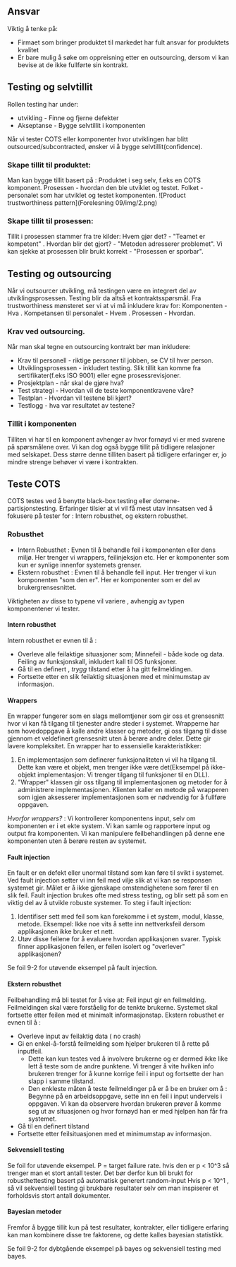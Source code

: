
## Ansvar
Viktig å tenke på:

* Firmaet som bringer produktet til markedet har fult ansvar for produktets kvalitet
* Er bare mulig å søke om oppreisning etter en outsourcing, dersom vi kan bevise at de ikke fullførte sin kontrakt.

## Testing og selvtillit
Rollen testing har under:

* utvikling - Finne og fjerne defekter
* Akseptanse - Bygge selvtillit i komponenten

Når vi tester COTS eller komponenter hvor utviklingen har blitt outsourced/subcontracted, ønsker vi å bygge selvtillit(confidence).

### Skape tillit til produktet:
Man kan bygge tillit basert på : Produktet i seg selv, f.eks en COTS komponent. Prosessen - hvordan den ble utviklet og testet. Folket - personalet som har utviklet og testet komponenten. 
![Product trustworthiness pattern](Forelesning 09/img/2.png)

### Skape tillit til prosessen:
Tillit i prosessen stammer fra tre kilder:
Hvem gjør det? - "Teamet er kompetent" . Hvordan blir det gjort? - "Metoden adresserer problemet". Vi kan sjekke at prosessen blir brukt korrekt - "Prosessen er sporbar".

## Testing og outsourcing
Når vi outsourcer utvikling, må testingen være en integrert del av utviklingsprosessen. Testing blir da altså et kontraktsspørsmål. Fra trustworthiness mønsteret ser vi at vi må inkludere krav for:
Komponenten - Hva . Kompetansen til personalet - Hvem . Prosessen - Hvordan.

### Krav ved outsourcing. 
Når man skal tegne en outsourcing kontrakt bør man inkludere: 

* Krav til personell - riktige personer til jobben, se CV til hver person.
* Utviklingsprosessen - inkludert testing. Slik tillit kan komme fra sertifikater(f.eks ISO 9001) eller egne prosessrevisjoner. 
* Prosjektplan - når skal de gjøre hva?
* Test strategi - Hvordan vil de teste komponentkravene våre?
* Testplan - Hvordan vil testene bli kjørt?
* Testlogg - hva var resultatet av testene?

### Tillit i komponenten
Tilliten vi har til en komponent avhenger av hvor fornøyd vi er med svarene på spørsmålene over. Vi kan dog også bygge tillit på tidligere relasjoner med selskapet. Dess større denne tilliten basert på tidligere erfaringer er, jo mindre strenge behøver vi være i kontrakten. 

## Teste COTS
COTS testes ved å benytte black-box testing eller domene-partisjonstesting. Erfaringer tilsier at vi vil få mest utav innsatsen ved å fokusere på tester for : Intern robusthet, og ekstern robusthet.

### Robusthet

* Intern Robusthet : Evnen til å behandle feil i komponenten eller dens miljø. Her trenger vi wrappers, feilinjeksjon etc. Her er komponenter som kun er synlige innenfor systemets grenser. 
* Ekstern robusthet : Evnen til å behandle feil input. Her trenger vi kun komponenten "som den er". Her er komponenter som er del av brukergrensesnittet. 

Viktigheten av disse to typene vil variere , avhengig av typen komponentener vi tester. 

#### Intern robusthet
Intern robusthet er evnen til å :

* Overleve alle feilaktige situasjoner som; Minnefeil - både kode og data. Feiling av funksjonskall, inkludert kall til OS funksjoner.
* Gå til en definert , _trygg_ tilstand etter å ha gitt feilmeldingen. 
* Fortsette etter en slik feilaktig situasjonen med et minimumstap av informasjon.

#### Wrappers
En wrapper fungerer som en slags mellomtjener som gir oss et grensesnitt hvor vi kan få tilgang til tjenester andre steder i systemet. Wrapperne har som hovedoppgave å kalle andre klasser og metoder, gi oss tilgang til disse gjennom et veldefinert grensesnitt uten å berøre andre deler. Dette gir lavere kompleksitet. 
En wrapper har to essensielle karakteristikker:

1. En implementasjon som definerer funksjonaliteten vi vil ha tilgang til. Dette kan være et objekt, men trenger ikke være det(Eksempel på ikke-objekt implementasjon: Vi trenger tilgang til funksjoner til en DLL).
2. "Wrapper" klassen gir oss tilgang til implementasjonen og metoder for å administrere implementasjonen. Klienten kaller en metode på wrapperen som igjen aksesserer implementasjonen som er nødvendig for å fullføre oppgaven. 

_Hvorfor wrappers?_ : 
Vi kontrollerer komponentens input, selv om komponenten er i et ekte system. Vi kan samle og rapportere input og output fra komponenten. Vi kan manipulere feilbehandlingen på denne ene komponenten uten å berøre resten av systemet. 

#### Fault injection
En fault er en defekt eller unormal tilstand som kan føre til svikt i systemet. Ved fault injection setter vi inn feil med vilje slik at vi kan se responsen systemet gir. Målet er å ikke gjenskape omstendighetene som fører til en slik feil. Fault injection brukes ofte med stress testing, og blir sett på som en viktig del av å utvikle robuste systemer. 
To steg i fault injection: 

1. Identifiser sett med feil som kan forekomme i et system, modul, klasse, metode. Eksempel: Ikke noe vits å sette inn nettverksfeil dersom applikasjonen ikke bruker et nett.
2. Utøv disse feilene for å evaluere hvordan applikasjonen svarer. Typisk finner applikasjonen feilen, er feilen isolert og "overlever" applikasjonen? 

Se foil 9-2 for utøvende eksempel på fault injection.

#### Ekstern robusthet
Feilbehandling må bli testet for å vise at:
Feil input gir en feilmelding. Feilmeldingen skal være forståelig for de tenkte brukerne. Systemet skal fortsette etter feilen med et minimalt informasjonstap.
Ekstern robusthet er evnen til å :

* Overleve input av feilaktig data ( no crash)
* Gi en enkel-å-forstå feilmelding som hjelper brukeren til å rette på inputfeil.
	* Dette kan kun testes ved å involvere brukerne og er dermed ikke like lett å teste som de andre punktene. Vi trenger å vite hvilken info brukeren trenger for å kunne korrige feil i input og fortsette der han slapp i samme tilstand. 
	* Den enkleste måten å teste feilmeldinger på er å be en bruker om å : Begynne på en arbeidsoppgave, sette inn en feil i input underveis i oppgaven. Vi kan da observere hvordan brukeren prøver å komme seg ut av situasjonen og hvor fornøyd han er med hjelpen han får fra systemet.
* Gå til en definert tilstand
* Fortsette etter feilsituasjonen med et minimumstap av informasjon. 

#### Sekvensiell testing
Se foil for utøvende eksempel.
P = target failure rate. hvis den er p < 10^3 så trenger man et stort antall tester. Det bør derfor kun bli brukt for robusthettesting basert på automatisk generert random-input
Hvis p < 10^1 , så vil sekvensiell testing gi brukbare resultater selv om man inspiserer et forholdsvis stort antall dokumenter. 

#### Bayesian metoder
Fremfor å bygge tillit kun på test resultater, kontrakter, eller tidligere erfaring kan man kombinere disse tre faktorene, og dette kalles bayesian statistikk.

Se foil 9-2 for dybtgående eksempel på bayes og sekvensiell testing med bayes. 
